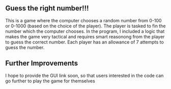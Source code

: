 ## Guess the right number!!!

This is a game where the computer chooses a random number from 0-100 or 0-1000 (based on the choice of the player). The player is tasked to fin the number which the computer chooses. In the program, I included a logic that makes the game very tactical and requires smart reasonong from the player to guess the correct number. Each player has an allowance of 7 attempts to guess the number. 

## Further Improvements 
I hope to provide the GUI link soon, so that users interested in the code can go further to play the game for themselves
